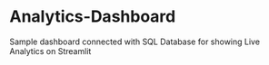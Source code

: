 # Analytics-Dashboard
Sample dashboard connected with SQL Database for showing Live Analytics on Streamlit
